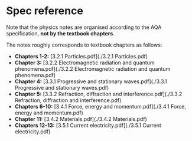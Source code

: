 # Spec reference

Note that the physics notes are organised according to the AQA specification, **not by the textbook chapters**.

The notes roughly corresponds to textbook chapters as follows:

- **Chapters 1-2:** [3.2.1 Particles.pdf](./3.2.1 Particles.pdf)
- **Chapter 3:** [3.2.2 Electromagnetic radiation and quantum phenomena.pdf](./3.2.2 Electromagnetic radiation and quantum phenomena.pdf)
- **Chapter 4:** [3.3.1 Progressive and stationary waves.pdf](./3.3.1 Progressive and stationary waves.pdf)
- **Chapter 5:** [3.3.2 Refraction, diffraction and interference.pdf](./3.3.2 Refraction, diffraction and interference.pdf)
- **Chapters 6-10:** [3.4.1 Force, energy and momentum.pdf](./3.4.1 Force, energy and momentum.pdf)
- **Chapter 11:** [3.4.2 Materials.pdf](./3.4.2 Materials.pdf)
- **Chapters 12-13:** [3.5.1 Current electricity.pdf](./3.5.1 Current electricity.pdf)

